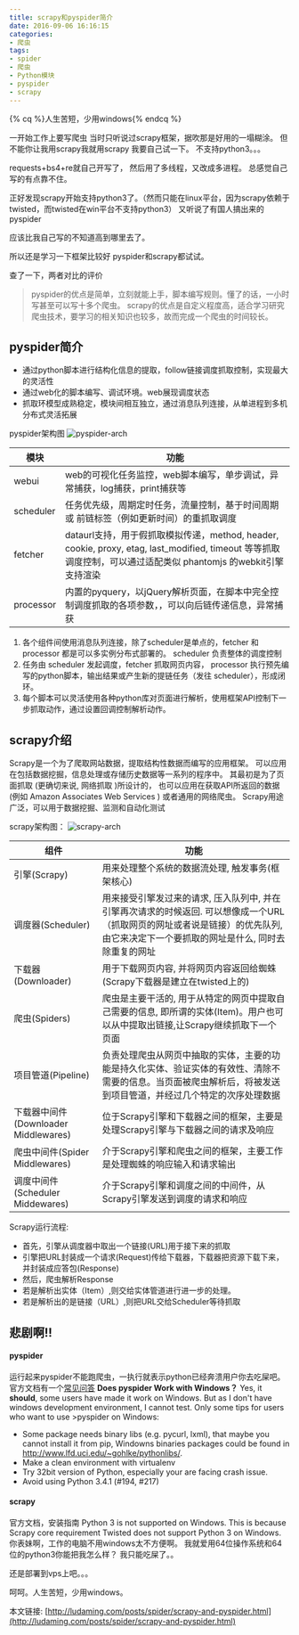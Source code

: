 ```yaml
---
title: scrapy和pyspider简介
date: 2016-09-06 16:16:15
categories:
- 爬虫
tags:
- spider
- 爬虫
- Python模块
- pyspider
- scrapy
---
```

{% cq %}人生苦短，少用windows{% endcq %}
<!-- more -->
一开始工作上要写爬虫
当时只听说过scrapy框架，据吹那是好用的一塌糊涂。
但不能你让我用scrapy我就用scrapy
我要自己试一下。
不支持python3。。。

requests+bs4+re就自己开写了，
然后用了多线程，又改成多进程。
总感觉自己写的有点靠不住。

正好发现scrapy开始支持python3了。（然而只能在linux平台，因为scrapy依赖于twisted，而twisted在win平台不支持python3）
又听说了有国人搞出来的pyspider

应该比我自己写的不知道高到哪里去了。

所以还是学习一下框架比较好
pyspider和scrapy都试试。


查了一下，两者对比的评价
>pyspider的优点是简单，立刻就能上手，脚本编写规则。懂了的话，一小时写甚至可以写十多个爬虫。
scrapy的优点是自定义程度高，适合学习研究爬虫技术，要学习的相关知识也较多，故而完成一个爬虫的时间较长。



## pyspider简介

- 通过python脚本进行结构化信息的提取，follow链接调度抓取控制，实现最大的灵活性
- 通过web化的脚本编写、调试环境。web展现调度状态
- 抓取环模型成熟稳定，模块间相互独立，通过消息队列连接，从单进程到多机分布式灵活拓展



pyspider架构图
![pyspider-arch](http://oc1suuvql.bkt.clouddn.com/image/jpgpyspider-arch.jpg)
 
|模块|功能|
|----|----|
|webui|web的可视化任务监控，web脚本编写，单步调试，异常捕获，log捕获，print捕获等|
|scheduler|任务优先级，周期定时任务，流量控制，基于时间周期 或 前链标签（例如更新时间）的重抓取调度|
|fetcher|dataurl支持，用于假抓取模拟传递，method, header, cookie, proxy, etag, last_modified, timeout 等等抓取调度控制，可以通过适配类似 phantomjs 的webkit引擎支持渲染|
|processor|内置的pyquery，以jQuery解析页面，在脚本中完全控制调度抓取的各项参数，，可以向后链传递信息，异常捕获|
 
 
1.  各个组件间使用消息队列连接，除了scheduler是单点的，fetcher 和 processor 都是可以多实例分布式部署的。 scheduler 负责整体的调度控制
2.  任务由 scheduler 发起调度，fetcher 抓取网页内容， processor 执行预先编写的python脚本，输出结果或产生新的提链任务（发往 scheduler），形成闭环。
3.  每个脚本可以灵活使用各种python库对页面进行解析，使用框架API控制下一步抓取动作，通过设置回调控制解析动作。




## scrapy介绍
Scrapy是一个为了爬取网站数据，提取结构性数据而编写的应用框架。 可以应用在包括数据挖掘，信息处理或存储历史数据等一系列的程序中。
其最初是为了页面抓取 (更确切来说, 网络抓取 )所设计的， 也可以应用在获取API所返回的数据(例如 Amazon Associates Web Services ) 或者通用的网络爬虫。
Scrapy用途广泛，可以用于数据挖掘、监测和自动化测试

scrapy架构图：
![scrapy-arch](http://oc1suuvql.bkt.clouddn.com/image/jpgscrapy-arch.jpg)

|组件|功能|
|----|----|
|引擎(Scrapy)|用来处理整个系统的数据流处理, 触发事务(框架核心)|
|调度器(Scheduler)|用来接受引擎发过来的请求, 压入队列中, 并在引擎再次请求的时候返回. 可以想像成一个URL（抓取网页的网址或者说是链接）的优先队列, 由它来决定下一个要抓取的网址是什么, 同时去除重复的网址|
|下载器(Downloader)|用于下载网页内容, 并将网页内容返回给蜘蛛(Scrapy下载器是建立在twisted上的)|
|爬虫(Spiders)|爬虫是主要干活的, 用于从特定的网页中提取自己需要的信息, 即所谓的实体(Item)。用户也可以从中提取出链接,让Scrapy继续抓取下一个页面|
|项目管道(Pipeline)|负责处理爬虫从网页中抽取的实体，主要的功能是持久化实体、验证实体的有效性、清除不需要的信息。当页面被爬虫解析后，将被发送到项目管道，并经过几个特定的次序处理数据|
|下载器中间件(Downloader Middlewares)|位于Scrapy引擎和下载器之间的框架，主要是处理Scrapy引擎与下载器之间的请求及响应|
|爬虫中间件(Spider Middlewares)|介于Scrapy引擎和爬虫之间的框架，主要工作是处理蜘蛛的响应输入和请求输出|
|调度中间件(Scheduler Middewares)|介于Scrapy引擎和调度之间的中间件，从Scrapy引擎发送到调度的请求和响应|
 
Scrapy运行流程:

- 首先，引擎从调度器中取出一个链接(URL)用于接下来的抓取
- 引擎把URL封装成一个请求(Request)传给下载器，下载器把资源下载下来，并封装成应答包(Response)
- 然后，爬虫解析Response
- 若是解析出实体（Item）,则交给实体管道进行进一步的处理。
- 若是解析出的是链接（URL）,则把URL交给Scheduler等待抓取




## 悲剧啊!!
#### pyspider
运行起来pyspider不能跑爬虫，一执行就表示python已经奔溃用户你去吃屎吧。
官方文档有一个[常见问答](http://docs.pyspider.org/en/latest/Frequently-Asked-Questions/)
**Does pyspider Work with Windows？**
Yes, it **should**, some users have made it work on Windows. But as I don't have windows development environment, I cannot test. Only some tips for users who want to use >pyspider on Windows:
- Some package needs binary libs (e.g. pycurl, lxml), that maybe you cannot install it from pip, Windowns binaries packages could be found in http://www.lfd.uci.edu/~gohlke/pythonlibs/.
- Make a clean environment with virtualenv
- Try 32bit version of Python, especially your are facing crash issue.
- Avoid using Python 3.4.1 (#194, #217)

#### scrapy
官方文档，安装指南
Python 3 is not supported on Windows. This is because Scrapy core requirement Twisted does not support Python 3 on Windows.
你表妹啊，工作的电脑不用windows太不方便啊。
我就爱用64位操作系统和64位的python3你能把我怎么样？
我只能吃屎了。。

还是部署到vps上吧。。。

呵呵。人生苦短，少用windows。

本文链接: [http://ludaming.com/posts/spider/scrapy-and-pyspider.html](http://ludaming.com/posts/spider/scrapy-and-pyspider.html)